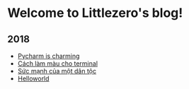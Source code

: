 # Welcome to Littlezero's blog!

## 2018
- [Pycharm is charming](https://littlezero.github.io/posts/pycharm-notes)
- [Cách làm màu cho terminal](https://littlezero.github.io/posts/how-to-use-terminator)
- [Sức mạnh của một dân
  tộc](https://littlezero.github.io/posts/suc-manh-cua-mot-dan-toc)
- [Helloworld](https://littlezero.github.io/posts/helloworld)

